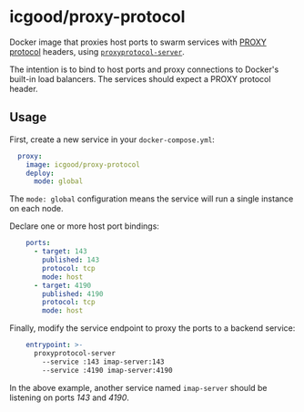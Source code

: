 icgood/proxy-protocol
=====================

Docker image that proxies host ports to swarm services with [PROXY protocol][1]
headers, using [`proxyprotocol-server`][2].

The intention is to bind to host ports and proxy connections to Docker's
built-in load balancers. The services should expect a PROXY protocol header.

## Usage

First, create a new service in your `docker-compose.yml`:

```yaml
  proxy:
    image: icgood/proxy-protocol
    deploy:
      mode: global
```

The `mode: global` configuration means the service will run a single instance
on each node.

Declare one or more host port bindings:

```yaml
    ports:
      - target: 143
        published: 143
        protocol: tcp
        mode: host
      - target: 4190
        published: 4190
        protocol: tcp
        mode: host
```

Finally, modify the service endpoint to proxy the ports to a backend service:

```yaml
    entrypoint: >-
      proxyprotocol-server
        --service :143 imap-server:143
        --service :4190 imap-server:4190
```

In the above example, another service named `imap-server` should be listening
on ports *143* and *4190*.

[1]: https://www.haproxy.org/download/1.8/doc/proxy-protocol.txt
[2]: https://github.com/icgood/proxy-protocol